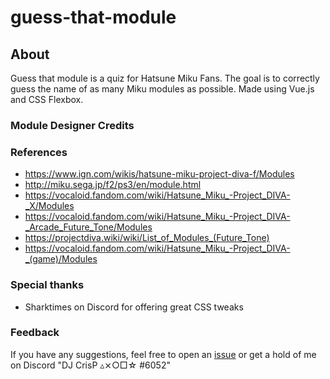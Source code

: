 # guess-that-module

## About

Guess that module is a quiz for Hatsune Miku Fans. The goal is to correctly guess the name of as many Miku modules as possible. Made using Vue.js and CSS Flexbox.

### Module Designer Credits

### References

  * https://www.ign.com/wikis/hatsune-miku-project-diva-f/Modules
  * http://miku.sega.jp/f2/ps3/en/module.html
  * https://vocaloid.fandom.com/wiki/Hatsune_Miku_-Project_DIVA-_X/Modules
  * https://vocaloid.fandom.com/wiki/Hatsune_Miku_-Project_DIVA-_Arcade_Future_Tone/Modules
  * https://projectdiva.wiki/wiki/List_of_Modules_(Future_Tone)
  * https://vocaloid.fandom.com/wiki/Hatsune_Miku_-Project_DIVA-_(game)/Modules

### Special thanks

  * Sharktimes on Discord for offering great CSS tweaks

### Feedback

If you have any suggestions, feel free to open an [issue](https://github.com/insanity54/guess-that-module/issues) or get a hold of me on Discord "DJ CrisP ▵⨯○□☆
#6052"

